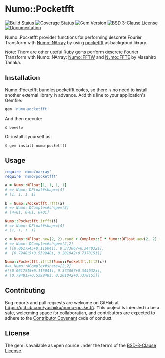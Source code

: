 # Numo::Pocketfft

[![Build Status](https://github.com/yoshoku/numo-pocketfft/workflows/build/badge.svg)](https://github.com/yoshoku/numo-pocketfft/actions?query=workflow%3Abuild)
[![Coverage Status](https://coveralls.io/repos/github/yoshoku/numo-pocketfft/badge.svg?branch=main)](https://coveralls.io/github/yoshoku/numo-pocketfft?branch=main)
[![Gem Version](https://badge.fury.io/rb/numo-pocketfft.svg)](https://badge.fury.io/rb/numo-pocketfft)
[![BSD 3-Clause License](https://img.shields.io/badge/License-BSD%203--Clause-orange.svg)](https://github.com/yoshoku/numo-pocketfft/blob/main/LICENSE.txt)
[![Documentation](http://img.shields.io/badge/docs-rdoc.info-blue.svg)](https://yoshoku.github.io/numo-pocketfft/doc/)

Numo::Pocketfft provides functions for performing descrete Fourier Transform with
[Numo::NArray](https://github.com/ruby-numo/numo-narray) by using
[pocketfft](https://gitlab.mpcdf.mpg.de/mtr/pocketfft) as backgroud library.

Note: There are other useful Ruby gems perform descrete Fourier Transform with Numo::NArray:
[Numo::FFTW](https://github.com/ruby-numo/numo-fftw) and [Numo::FFTE](https://github.com/ruby-numo/numo-ffte) by Masahiro Tanaka.

## Installation

Numo::Pocketfft bundles pocketfft codes, so there is no need to install another external library in advance.
Add this line to your application's Gemfile:

```ruby
gem 'numo-pocketfft'
```

And then execute:

    $ bundle

Or install it yourself as:

    $ gem install numo-pocketfft

## Usage

```ruby
require 'numo/narray'
require 'numo/pocketfft'

a = Numo::DFloat[1, 1, 1, 1]
# => Numo::DFloat#shape=[4]
# [1, 1, 1, 1]

b = Numo::Pocketfft.rfft(a)
# => Numo::DComplex#shape=[3]
# [4+0i, 0+0i, 0+0i]

Numo::Pocketfft.irfft(b)
# => Numo::DFloat#shape=[4]
# [1, 1, 1, 1]

c = Numo::DFloat.new(2, 2).rand + Complex::I * Numo::DFloat.new(2, 2).rand
# => Numo::DComplex#shape=[2,2]
# [[0.0617545+0.116041i, 0.373067+0.344032i],
#  [0.794815+0.539948i, 0.201042+0.737815i]]

Numo::Pocketfft.ifft2(Numo::Pocketfft.fft2(c))
#=> Numo::DComplex#shape=[2,2]
#[[0.0617545+0.116041i, 0.373067+0.344032i],
# [0.794815+0.539948i, 0.201042+0.737815i]]
```

## Contributing

Bug reports and pull requests are welcome on GitHub at https://github.com/yoshoku/numo-pocketfft. This project is intended to be a safe, welcoming space for collaboration, and contributors are expected to adhere to the [Contributor Covenant](http://contributor-covenant.org) code of conduct.

## License

The gem is available as open source under the terms of the [BSD-3-Clause License](https://opensource.org/licenses/BSD-3-Clause).
